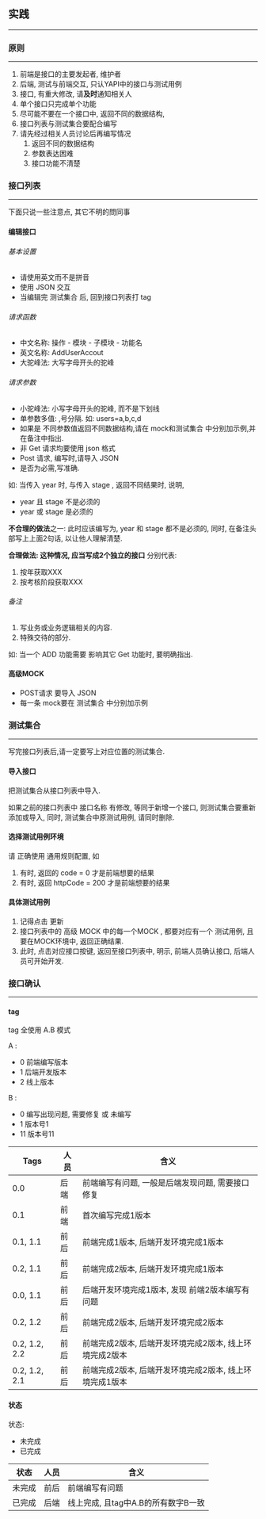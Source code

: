 
## 实践 ##
---
### 原则 ###
---

1. 前端是接口的主要发起者, 维护者
2. 后端, 测试与前端交互, 只认YAPI中的接口与测试用例
3. 接口, 有重大修改, 请**及时**通知相关人
4. 单个接口只完成单个功能
5. 尽可能不要在一个接口中, 返回不同的数据结构, 
6. 接口列表与测试集合要配合编写
6. 请先经过相关人员讨论后再编写情况 
    1. 返回不同的数据结构
    2. 参数表达困难
    3. 接口功能不清楚

### 接口列表 ###
---

下面只说一些注意点, 其它不明的問同事

#### 编辑接口 ####

###### 基本设置 ######

- 请使用英文而不是拼音
- 使用 JSON 交互
- 当编辑完 测试集合 后, 回到接口列表打 tag 

###### 请求函数 ######

- 中文名称: 操作 - 模块 - 子模块 - 功能名
- 英文名称: AddUserAccout
- 大驼峰法: 大写字母开头的驼峰

###### 请求参数 ######

- 小驼峰法: 小写字母开头的驼峰, 而不是下划线
- 单参数多值: ,号分隔. 如: users=a,b,c,d
- 如果是 不同参数值返回不同数据结构,请在 mock和测试集合 中分别加示例,并在备注中指出.
- 非 Get 请求均要使用 json 格式
- Post 请求, 编写时,请导入 JSON
- 是否为必需,写准确. 

如: 当传入 year 时, 与传入 stage , 返回不同结果时, 说明, 

- year 且 stage 不是必须的
- year 或 stage 是必须的

**不合理的做法**之一: 此时应该编写为, year 和 stage 都不是必须的, 同时, 在备注头部写上上面2句话, 以让他人理解清楚.

**合理做法: 这种情况, 应当写成2个独立的接口** 分别代表: 

1. 按年获取XXX 
1. 按考核阶段获取XXX 

###### 备注 ######

1. 写业务或业务逻辑相关的内容.
2. 特殊交待的部分.

如: 当一个 ADD 功能需要 影响其它 Get 功能时, 要明确指出.


#### 高级MOCK ####

- POST请求 要导入 JSON 
- 每一条 mock要在 测试集合 中分别加示例


### 测试集合 ###
---

写完接口列表后,请一定要写上对应位置的测试集合.

#### 导入接口 ####

把测试集合从接口列表中导入.

如果之前的接口列表中 接口名称 有修改, 等同于新增一个接口, 则测试集合要重新添加或导入, 同时, 测试集合中原测试用例, 请同时删除.

#### 选择测试用例环境 ####

请 正确使用 通用规则配置, 如 

1. 有时, 返回的 code = 0 才是前端想要的结果
2. 有时, 返回 httpCode = 200 才是前端想要的结果

#### 具体测试用例 ####

1. 记得点击 更新
2. 接口列表中的 高级 MOCK 中的每一个MOCK , 都要对应有一个 测试用例, 且要在MOCK环境中, 返回正确结果. 
3. 此时, 点击对应接口按键, 返回至接口列表中, 明示, 前端人员确认接口, 后端人员可开始开发.




### 接口确认 ###
---

#### tag ####

tag 全使用 A.B 模式

A :

- 0 前端编写版本
- 1 后端开发版本
- 2 线上版本

B :

- 0 编写出现问题, 需要修复 或 未编写
- 1 版本号1
- 11 版本号11

| Tags  | 人员       | 含义 |
|----------|---------------|-------|
| 0.0 | 后端    | 前端编写有问题, 一般是后端发现问题, 需要接口修复 |
| 0.1 | 前端     | 首次编写完成1版本 |
| 0.1, 1.1 | 前后    | 前端完成1版本, 后端开发环境完成1版本 |
| 0.2, 1.1 | 前后    | 前端完成2版本, 后端开发环境完成1版本 |
| 0.0, 1.1 | 前后    | 后端开发环境完成1版本, 发现 前端2版本编写有问题 |
| 0.2, 1.2 | 前后    | 前端完成2版本, 后端开发环境完成2版本 |
| 0.2, 1.2, 2.2 | 前后    | 前端完成2版本, 后端开发环境完成2版本, 线上环境完成2版本 |
| 0.2, 1.2, 2.1 | 前后    | 前端完成2版本, 后端开发环境完成2版本, 线上环境完成1版本 |

#### 状态 ####

状态: 

- 未完成
- 已完成

| 状态 | 人员       | 含义 |
|----------|---------------|-------|
| 未完成 |  前后 | 前端编写有问题 |
| 已完成 |  后端 | 线上完成, 且tag中A.B的所有数字B一致 |
